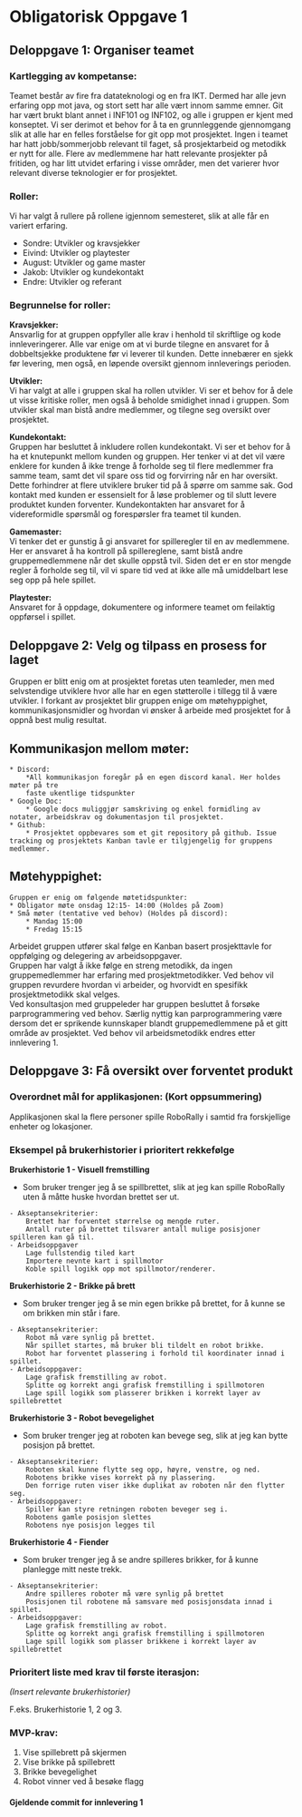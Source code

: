# Obligatorisk Oppgave 1


## Deloppgave 1: Organiser teamet
### Kartlegging av kompetanse:
Teamet består av fire fra datateknologi og en fra IKT. Dermed har alle jevn erfaring opp mot java, og stort sett har alle vært innom samme emner. Git har vært brukt blant annet i INF101 og INF102, og alle i gruppen er kjent med konseptet. Vi ser derimot et behov for å ta en grunnleggende gjennomgang slik at alle har en felles forståelse for git opp mot prosjektet. Ingen i teamet har hatt jobb/sommerjobb relevant til faget, så prosjektarbeid og metodikk er nytt for alle. Flere av medlemmene har hatt relevante prosjekter på fritiden, og har litt utvidet erfaring i visse områder, men det varierer hvor relevant diverse teknologier er for prosjektet.
<br>

### Roller:
Vi har valgt å rullere på rollene igjennom semesteret, slik at alle får en variert erfaring.
* Sondre: Utvikler og kravsjekker
* Eivind: Utvikler og playtester
* August: Utvikler og game master
* Jakob: Utvikler og kundekontakt
* Endre: Utvikler og referant

### Begrunnelse for roller:
<b>Kravsjekker:</b><br>
Ansvarlig for at gruppen oppfyller alle krav i henhold til skriftlige og kode innleveringerer. Alle var enige om at vi burde tilegne en ansvaret for å dobbeltsjekke produktene før vi leverer til kunden. Dette innebærer en sjekk før levering, men også, en løpende oversikt gjennom innleverings perioden.

<b>Utvikler:</b><br>
Vi har valgt at alle i gruppen skal ha rollen utvikler. Vi ser et behov for å dele ut visse kritiske roller, men også å beholde smidighet innad i gruppen. Som utvikler skal man bistå andre medlemmer, og tilegne seg oversikt over prosjektet.

<b>Kundekontakt:</b><br>
Gruppen har besluttet å inkludere rollen kundekontakt. Vi ser et behov for å ha et knutepunkt mellom kunden og gruppen. Her tenker vi at det vil være enklere for kunden å ikke trenge å forholde seg til flere medlemmer fra samme team, samt det vil spare oss tid og forvirring når en har oversikt. Dette forhindrer at flere utviklere bruker tid på å spørre om samme sak. God kontakt med kunden er essensielt for å løse problemer og til slutt levere produktet kunden forventer. Kundekontakten har ansvaret for å videreformidle spørsmål og forespørsler fra teamet til kunden.

<b>Gamemaster:</b><br>
Vi tenker det er gunstig å gi ansvaret for spilleregler til en av medlemmene. Her er ansvaret å ha kontroll på spillereglene, samt bistå andre gruppemedlemmene når det skulle oppstå tvil. Siden det er en stor mengde regler å forholde seg til, vil vi spare tid ved at ikke alle må umiddelbart lese seg opp på hele spillet.

<b>Playtester:</b><br>
Ansvaret for å oppdage, dokumentere og informere teamet om feilaktig oppførsel i spillet.



## Deloppgave 2: Velg og tilpass en prosess for laget


Gruppen er blitt enig om at prosjektet foretas uten teamleder, men med selvstendige utviklere hvor alle har en egen støtterolle i tillegg til å være utvikler. I forkant av prosjektet blir gruppen enige om møtehyppighet, kommunikasjonsmidler og hvordan vi ønsker å arbeide med prosjektet for å oppnå best mulig resultat.

## Kommunikasjon mellom møter:
	* Discord:
		*All kommunikasjon foregår på en egen discord kanal. Her holdes møter på tre
		faste ukentlige tidspunkter
	* Google Doc:
		* Google docs muliggjør samskriving og enkel formidling av notater, arbeidskrav og dokumentasjon til prosjektet.
	* Github:
		* Prosjektet oppbevares som et git repository på github. Issue tracking og prosjektets Kanban tavle er tilgjengelig for gruppens medlemmer.

## Møtehyppighet:
	Gruppen er enig om følgende møtetidspunkter:
	* Obligator møte onsdag 12:15- 14:00 (Holdes på Zoom)
	* Små møter (tentative ved behov) (Holdes på discord):
		* Mandag 15:00
		* Fredag 15:15


Arbeidet gruppen utfører skal følge en Kanban basert prosjekttavle for oppfølging og delegering av arbeidsoppgaver. <br>
Gruppen har valgt å ikke følge en streng metodikk, da ingen gruppemedlemmer har erfaring med prosjektmetodikker. 
Ved behov vil gruppen revurdere hvordan vi arbeider, og hvorvidt en spesifikk prosjektmetodikk skal velges. 
<br> Ved konsultasjon med gruppeleder har gruppen besluttet å forsøke parprogrammering ved behov. Særlig nyttig kan parprogrammering være dersom det er sprikende kunnskaper blandt gruppemedlemmene på et gitt område av prosjektet.
Ved behov vil arbeidsmetodikk endres etter innlevering 1.




## Deloppgave 3: Få oversikt over forventet produkt

### Overordnet mål for applikasjonen: (Kort oppsummering)

Applikasjonen skal la flere personer spille RoboRally i samtid fra forskjellige enheter og lokasjoner.


### Eksempel på brukerhistorier i prioritert rekkefølge

<b>Brukerhistorie 1 - Visuell fremstilling</b>

-  Som bruker trenger jeg å se spillbrettet, slik at jeg kan spille RoboRally uten å måtte huske hvordan brettet ser ut.
```
- Akseptansekriterier: 
	Brettet har forventet størrelse og mengde ruter.
	Antall ruter på brettet tilsvarer antall mulige posisjoner spilleren kan gå til.
- Arbeidsoppgaver
	Lage fullstendig tiled kart
	Importere nevnte kart i spillmotor
	Koble spill logikk opp mot spillmotor/renderer.
```

<b>Brukerhistorie 2 - Brikke på brett</b>

- Som bruker trenger jeg å se min egen brikke på brettet, for å kunne se om brikken min står i fare.
```
- Akseptansekriterier:
	Robot må være synlig på brettet.
	Når spillet startes, må bruker bli tildelt en robot brikke.
	Robot har forventet plassering i forhold til koordinater innad i spillet.
- Arbeidsoppgaver:
	Lage grafisk fremstilling av robot.
	Splitte og korrekt angi grafisk fremstilling i spillmotoren
	Lage spill logikk som plasserer brikken i korrekt layer av spillebrettet
```

<b>Brukerhistorie 3 - Robot bevegelighet</b>

- Som bruker trenger jeg at roboten kan bevege seg, slik at jeg kan bytte posisjon på brettet.
```
- Akseptansekriterier:
	Roboten skal kunne flytte seg opp, høyre, venstre, og ned.
	Robotens brikke vises korrekt på ny plassering.
	Den forrige ruten viser ikke duplikat av roboten når den flytter seg.
- Arbeidsoppgaver:
	Spiller kan styre retningen roboten beveger seg i.
	Robotens gamle posisjon slettes
	Robotens nye posisjon legges til
```

<b>Brukerhistorie 4 - Fiender </b>

- Som bruker trenger jeg å se andre spilleres brikker, for å kunne planlegge mitt neste trekk.
```
- Akseptansekriterier:
	Andre spilleres roboter må være synlig på brettet 
	Posisjonen til robotene må samsvare med posisjonsdata innad i spillet.
- Arbeidsoppgaver:
	Lage grafisk fremstilling av robot.
	Splitte og korrekt angi grafisk fremstilling i spillmotoren
	Lage spill logikk som plasser brikkene i korrekt layer av spillebrettet
```


### Prioritert liste med krav til første iterasjon:

*(Insert relevante brukerhistorier)*

F.eks.
Brukerhistorie 1, 2 og 3.


### MVP-krav:

1. Vise spillebrett på skjermen
2. Vise brikke på spillebrett
3. Brikke bevegelighet
4. Robot vinner ved å besøke flagg



<h4> Gjeldende commit for innlevering 1 </h4>
